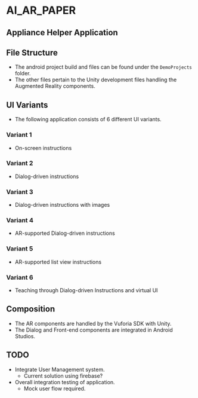 # AI_AR_PAPER

## Appliance Helper Application

## File Structure

- The android project build and files can be found under the `DemoProjects` folder.
- The other files pertain to the Unity development files handling the Augmented Reality components.

## UI Variants

- The following application consists of 6 different UI variants.

### Variant 1

- On-screen instructions

### Variant 2

- Dialog-driven instructions

### Variant 3

- Dialog-driven instructions with images

### Variant 4

- AR-supported Dialog-driven instructions

### Variant 5

- AR-supported list view instructions

### Variant 6

- Teaching through Dialog-driven Instructions and virtual UI

## Composition

- The AR components are handled by the Vuforia SDK with Unity.
- The Dialog and Front-end components are integrated in Android Studios.

## TODO

- Integrate User Management system.
    - Current solution using firebase? 
- Overall integration testing of application. 
    - Mock user flow required. 
